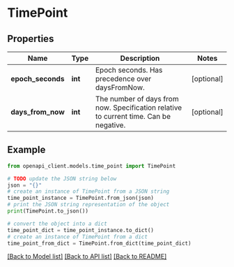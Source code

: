 # TimePoint


## Properties

Name | Type | Description | Notes
------------ | ------------- | ------------- | -------------
**epoch_seconds** | **int** | Epoch seconds. Has precedence over daysFromNow. | [optional] 
**days_from_now** | **int** | The number of days from now. Specification relative to current time. Can be negative. | [optional] 

## Example

```python
from openapi_client.models.time_point import TimePoint

# TODO update the JSON string below
json = "{}"
# create an instance of TimePoint from a JSON string
time_point_instance = TimePoint.from_json(json)
# print the JSON string representation of the object
print(TimePoint.to_json())

# convert the object into a dict
time_point_dict = time_point_instance.to_dict()
# create an instance of TimePoint from a dict
time_point_from_dict = TimePoint.from_dict(time_point_dict)
```
[[Back to Model list]](../README.md#documentation-for-models) [[Back to API list]](../README.md#documentation-for-api-endpoints) [[Back to README]](../README.md)


